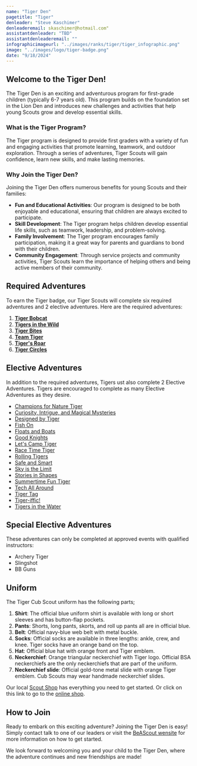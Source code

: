 ```yaml
---
name: "Tiger Den"
pagetitle: "Tiger"
denleader: "Steve Kaschimer"
denleaderemail: skaschimer@hotmail.com"
assistantdenleader: "TBD"
assistantdenleaderemail: ""
infographicimageurl: "../images/ranks/tiger/tiger_infographic.png"
image: "../images/logo/tiger-badge.png"
date: "9/18/2024"
---
```

## Welcome to the Tiger Den!

The Tiger Den is an exciting and adventurous program for first-grade children (typically 6-7 years old). This program builds on the foundation set in the Lion Den and introduces new challenges and activities that help young Scouts grow and develop essential skills.

### What is the Tiger Program?

The Tiger program is designed to provide first graders with a variety of fun and engaging activities that promote learning, teamwork, and outdoor exploration. Through a series of adventures, Tiger Scouts will gain confidence, learn new skills, and make lasting memories.

### Why Join the Tiger Den?

Joining the Tiger Den offers numerous benefits for young Scouts and their families:

- **Fun and Educational Activities**: Our program is designed to be both enjoyable and educational, ensuring that children are always excited to participate.
- **Skill Development**: The Tiger program helps children develop essential life skills, such as teamwork, leadership, and problem-solving.
- **Family Involvement**: The Tiger program encourages family participation, making it a great way for parents and guardians to bond with their children.
- **Community Engagement**: Through service projects and community activities, Tiger Scouts learn the importance of helping others and being active members of their community.

## Required Adventures

To earn the Tiger badge, our Tiger Scouts will complete six required adventures and 2 elective adventures. Here are the required adventures:

1. [**Tiger Bobcat**](https://www.scouting.org/cub-scout-adventures/bobcat-tiger/)
2. [**Tigers in the Wild**](https://www.scouting.org/cub-scout-adventures/tigers-in-the-wild/)
3. [**Tiger Bites**](https://www.scouting.org/cub-scout-adventures/tiger-bites/)
4. [**Team Tiger**](https://www.scouting.org/cub-scout-adventures/team-tiger/)
5. [**Tiger's Roar**](https://www.scouting.org/cub-scout-adventures/tigers-roar/)
6. [**Tiger Circles**](https://www.scouting.org/cub-scout-adventures/tiger-circles/)

## Elective Adventures

In addition to the required adventures, Tigers ust also complete 2 Elective Adventures. Tigers are encouraged to complete as many Elective Adventures as they desire.

- [Champions for Nature Tiger](https://www.scouting.org/cub-scout-adventures/champions-for-nature-tiger/)
- [Curiosity, Intrigue, and Magical Mysteries](https://www.scouting.org/cub-scout-adventures/curiosity-intrigue-and-magical-mysteries/)
- [Designed by Tiger](https://www.scouting.org/cub-scout-adventures/designed-by-tiger/)
- [Fish On](https://www.scouting.org/cub-scout-adventures/fish-on/)
- [Floats and Boats](https://www.scouting.org/cub-scout-adventures/floats-and-boats/)
- [Good Knights](https://www.scouting.org/cub-scout-adventures/good-knights/)
- [Let's Camp Tiger](https://www.scouting.org/cub-scout-adventures/lets-camp-tiger/)
- [Race Time Tiger](https://www.scouting.org/cub-scout-adventures/race-time-tiger/)
- [Rolling Tigers](https://www.scouting.org/cub-scout-adventures/rolling-tigers/)
- [Safe and Smart](https://www.scouting.org/cub-scout-adventures/safe-and-smart/)
- [Sky is the Limit](https://www.scouting.org/cub-scout-adventures/sky-is-the-limit/)
- [Stories in Shapes](https://www.scouting.org/cub-scout-adventures/stories-in-shapes/)
- [Summertime Fun Tiger](https://www.scouting.org/cub-scout-adventures/summertime-fun-tiger/)
- [Tech All Around](https://www.scouting.org/cub-scout-adventures/tech-all-around/)
- [Tiger Tag](https://www.scouting.org/cub-scout-adventures/tiger-tag/)
- [Tiger-iffic!](https://www.scouting.org/cub-scout-adventures/tiger-iffic/)
- [Tigers in the Water](https://www.scouting.org/cub-scout-adventures/tigers-in-the-water/)

## Special Elective Adventures

These adventures can only be completed at approved events with qualified instructors:

- Archery Tiger
- Slingshot
- BB Guns

## Uniform

The Tiger Cub Scout uniform has the following parts;

1. **Shirt**: The official blue uniform shirt is available with long or short sleeves and has button-flap pockets.
2. **Pants**: Shorts, long pants, skorts, and roll up pants all are in official blue.
3. **Belt**: Official navy-blue web belt with metal buckle.
4. **Socks**: Official socks are available in three lengths: ankle, crew, and knee. Tiger socks have an orange band on the top.
5. **Hat**: Official blue hat with orange front and Tiger emblem.
6. **Neckerchief**: Orange triangular neckerchief with Tiger logo. Official BSA neckerchiefs are the only neckerchiefs that are part of the uniform.
7. **Neckerchief slide**: Official gold-tone metal slide with orange Tiger emblem. Cub Scouts may wear handmade neckerchief slides.

Our local [Scout Shop](https://www.bing.com/search?pglt=513&q=troy+scout+shop&cvid=43d8bcc8c6e0485fa7dbde8ada51db3c&gs_lcrp=EgZjaHJvbWUyBggAEEUYOTIGCAEQABhAMgYIAhAAGEDSAQgyMzA1ajBqMagCALACAA&FORM=ANNTA1&PC=W099) has everything you need to get started. Or click on this link to go to the [online shop](https://www.scoutshop.org/cub-scout-tiger).

## How to Join

Ready to embark on this exciting adventure? Joining the Tiger Den is easy! Simply contact talk to one of our leaders or visit the [BeAScout wensite](https://beascout.scouting.org/list/?zip=48038&program%5B%5D=pack&unitID=233029) for more information on how to get started.

We look forward to welcoming you and your child to the Tiger Den, where the adventure continues and new friendships are made!
